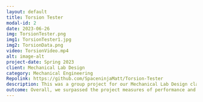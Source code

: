```yaml
---
layout: default
title: Torsion Tester
modal-id: 2
date: 2023-06-26
img: TorsionTester.png
img1: TorsionTester1.jpg
img2: TorsionData.png
video: TorsionVideo.mp4
alt: image-alt
project-date: Spring 2023
client: Mechanical Lab Design
category: Mechanical Engineering
Repolink: https://github.com/SpaceninjaMatt/Torsion-Tester
description: This was a group project for our Mechanical Lab Design class, where the goal was to create a mechanical property tester that could be used for labs. My team created a torsion tester to find the sheer modulus and the ultimate stress of 3D-printed samples. Sydney Wickett was in charge of documentation and post-data processing, Zach Kaiser was in charge of the gear assembly, and I was in charge of designing the structure, wiring, writing the Arduino Script, and MATLAB serial handling given my experience.
outcome: Overall, we surpassed the project measures of performance and created a product for less than $100 that is reliable and easy to use. Using the NASA project methodology, we designed, produced, and documented our product as a group. As an individual, I got to practice creating effective scripts to manage multiple sensors and learned how to open serial ports in MATLAB, read and store data. I also got to use different fabrication methods since I used 2020 aluminum extrusion, acrylic, and 3D printing. In the end, we broke aluminum samples, and other teams had no issues running experiments with our product. 
---
```

